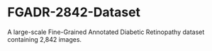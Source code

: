 # FGADR-2842-Dataset
A large-scale Fine-Grained Annotated Diabetic Retinopathy dataset containing 2,842 images.
